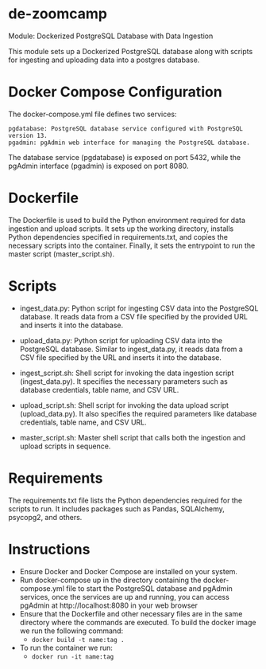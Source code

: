 # de-zoomcamp

Module: Dockerized PostgreSQL Database with Data Ingestion

This module sets up a Dockerized PostgreSQL database along with scripts for ingesting and uploading data into a postgres database.

# Docker Compose Configuration

The docker-compose.yml file defines two services:

    pgdatabase: PostgreSQL database service configured with PostgreSQL version 13.
    pgadmin: pgAdmin web interface for managing the PostgreSQL database.

The database service (pgdatabase) is exposed on port 5432, while the pgAdmin interface (pgadmin) is exposed on port 8080.

# Dockerfile

The Dockerfile is used to build the Python environment required for data ingestion and upload scripts. It sets up the working directory, installs Python dependencies specified in requirements.txt, and copies the necessary scripts into the container. Finally, it sets the entrypoint to run the master script (master_script.sh).

# Scripts

- ingest_data.py: Python script for ingesting CSV data into the PostgreSQL database. It reads data from a CSV file specified by the provided URL and inserts it into the database.

- upload_data.py: Python script for uploading CSV data into the PostgreSQL database. Similar to ingest_data.py, it reads data from a CSV file specified by the URL and inserts it into the database.

- ingest_script.sh: Shell script for invoking the data ingestion script (ingest_data.py). It specifies the necessary parameters such as database credentials, table name, and CSV URL.

- upload_script.sh: Shell script for invoking the data upload script (upload_data.py). It also specifies the required parameters like database credentials, table name, and CSV URL.

- master_script.sh: Master shell script that calls both the ingestion and upload scripts in sequence.

# Requirements

The requirements.txt file lists the Python dependencies required for the scripts to run. It includes packages such as Pandas, SQLAlchemy, psycopg2, and others.

# Instructions

- Ensure Docker and Docker Compose are installed on your system.
- Run docker-compose up in the directory containing the docker-compose.yml file to start the PostgreSQL database and pgAdmin services, once the services are up and running, you can access pgAdmin at http://localhost:8080 in your web browser
- Ensure that the Dockerfile and other necessary files are in the same directory where the commands are executed. To build the docker image we run the following command:
    - `docker build -t name:tag .`
- To run the container we run:
    - `docker run -it name:tag`